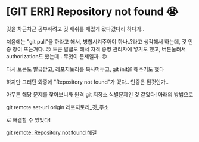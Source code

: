# [GIT ERR] Repository not found 😭

깃을 차근차근 공부하려고 깃 배쉬를 재밌게 왔다갔다리 하다가..

처음에는 "git pull"을 하라고 해서, 병합시켜주어야 하나..?라고 생각해서 하는데, 깃 인증 창이 뜨는거다..😢 토큰 발급도 해서 자격 증명 관리자에 넣기도 했고, 버튼눌러서 authorization도 했는데.. 무엇이 문제일까..😢

다시 토큰도 발급받고, 레포지토리를 복사떠두고, git init을 해주기도 했다

하지만 그러던 와중에 "Repository not found"가 떴다.. 인증은 된것인가..

아무튼 해당 문제를 찾아보니까 원격 git 저장소 식별문제인 것 같았다! 아래의 방법으로

git remote set-url origin 레포지토리_깃_주소

로 해결할 수 있었다!

[git remote: Repository not found 해결](https://carpet-part1.tistory.com/289)